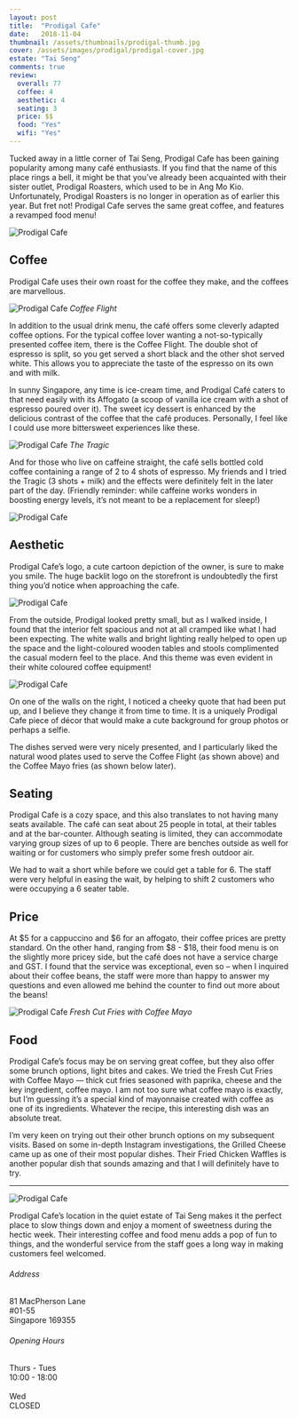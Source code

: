 ```yaml
---
layout: post
title:  "Prodigal Cafe"
date:   2018-11-04
thumbnail: /assets/thumbnails/prodigal-thumb.jpg
cover: /assets/images/prodigal/prodigal-cover.jpg
estate: "Tai Seng"
comments: true
review:
  overall: 77
  coffee: 4
  aesthetic: 4
  seating: 3
  price: $$
  food: "Yes"
  wifi: "Yes"
---
```


Tucked away in a little corner of Tai Seng, Prodigal Cafe has been gaining popularity among many café enthusiasts<!--more-->. If you find that the name of this place rings a bell, it might be that you’ve already been acquainted with their sister outlet, Prodigal Roasters, which used to be in Ang Mo Kio. Unfortunately, Prodigal Roasters is no longer in operation as of earlier this year. But fret not! Prodigal Cafe serves the same great coffee, and features a revamped food menu!

![Prodigal Cafe](/assets/images/prodigal/prodigal-1.jpg)

## Coffee
Prodigal Cafe uses their own roast for the coffee they make, and the coffees are marvellous.

![Prodigal Cafe](/assets/images/prodigal/prodigal-2.jpg)
_Coffee Flight_

In addition to the usual drink menu, the café offers some cleverly adapted coffee options. For the typical coffee lover wanting a not-so-typically presented coffee item, there is the Coffee Flight. The double shot of espresso is split, so you get served a short black and the other shot served white. This allows you to appreciate the taste of the espresso on its own and with milk.

In sunny Singapore, any time is ice-cream time, and Prodigal Café caters to that need easily with its Affogato (a scoop of vanilla ice cream with a shot of espresso poured over it). The sweet icy dessert is enhanced by the delicious contrast of the coffee that the café produces. Personally, I feel like I could use more bittersweet experiences like these.

![Prodigal Cafe](/assets/images/prodigal/prodigal-3.jpg)
_The Tragic_

And for those who live on caffeine straight, the café sells bottled cold coffee containing a range of 2 to 4 shots of espresso. My friends and I tried the Tragic (3 shots + milk) and the effects were definitely felt in the later part of the day. (Friendly reminder: while caffeine works wonders in boosting energy levels, it’s not meant to be a replacement for sleep!)

![Prodigal Cafe](/assets/images/prodigal/prodigal-4.jpg)

## Aesthetic
Prodigal Cafe’s logo, a cute cartoon depiction of the owner, is sure to make you smile. The huge backlit logo on the storefront is undoubtedly the first thing you’d notice when approaching the cafe.

![Prodigal Cafe](/assets/images/prodigal/prodigal-5.jpg)

From the outside, Prodigal looked pretty small, but as I walked inside, I found that the interior felt spacious and not at all cramped like what I had been expecting. The white walls and bright lighting really helped to open up the space and the light-coloured wooden tables and stools complimented the casual modern feel to the place. And this theme was even evident in their white coloured coffee equipment!

![Prodigal Cafe](/assets/images/prodigal/prodigal-6.jpg)

On one of the walls on the right, I noticed a cheeky quote that had been put up, and I believe they change it from time to time. It is a uniquely Prodigal Cafe piece of décor that would make a cute background for group photos or perhaps a selfie.

The dishes served were very nicely presented, and I particularly liked the natural wood plates used to serve the Coffee Flight (as shown above) and the Coffee Mayo fries (as shown below later).

## Seating
Prodigal Cafe is a cozy space, and this also translates to not having many seats available. The café can seat about 25 people in total, at their tables and at the bar-counter. Although seating is limited, they can accommodate varying group sizes of up to 6 people. There are benches outside as well for waiting or for customers who simply prefer some fresh outdoor air.

We had to wait a short while before we could get a table for 6. The staff were very helpful in easing the wait, by helping to shift 2 customers who were occupying a 6 seater table.

## Price
At $5 for a cappuccino and $6 for an affogato, their coffee prices are pretty standard. On the other hand, ranging from $8 - $18, their food menu is on the slightly more pricey side, but the café does not have a service charge and GST. I found that the service was exceptional, even so – when I inquired about their coffee beans, the staff were more than happy to answer my questions and even allowed me behind the counter to find out more about the beans!

![Prodigal Cafe](/assets/images/prodigal/prodigal-7.jpg)
_Fresh Cut Fries with Coffee Mayo_

## Food
Prodigal Cafe’s focus may be on serving great coffee, but they also offer some brunch options, light bites and cakes. We tried the Fresh Cut Fries with Coffee Mayo — thick cut fries seasoned with paprika, cheese and the key ingredient, coffee mayo. I am not too sure what coffee mayo is exactly, but I’m guessing it’s a special kind of mayonnaise created with coffee as one of its ingredients. Whatever the recipe, this interesting dish was an absolute treat.

I’m very keen on trying out their other brunch options on my subsequent visits. Based on some in-depth Instagram investigations, the Grilled Cheese came up as one of their most popular dishes. Their Fried Chicken Waffles is another popular dish that sounds amazing and that I will definitely have to try.

<hr class="text-divider">

![Prodigal Cafe](/assets/images/prodigal/prodigal-8.jpg)

Prodigal Cafe’s location in the quiet estate of Tai Seng makes it the perfect place to slow things down and enjoy a moment of sweetness during the hectic week. Their interesting coffee and food menu adds a pop of fun to things, and the wonderful service from the staff goes a long way in making customers feel welcomed.

<div class="info">
  <div class="info__address">
    <h6>Address</h6>
    <p>
      81 MacPherson Lane
      <br>
      #01-55
      <br>
      Singapore 169355
    </p>
  </div>
  <div class="info__opening">
    <h6>Opening Hours</h6>
    <p>
      Thurs - Tues
      <br>
      10:00 - 18:00
      <br><br>
      Wed
      <br>
      CLOSED
    </p>
  </div>
</div>

